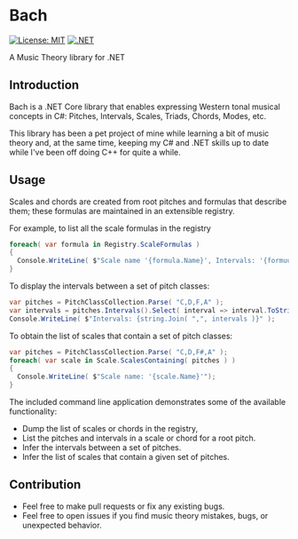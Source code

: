 # Bach
[![License: MIT](https://img.shields.io/badge/License-MIT-green.svg)](https://opensource.org/licenses/MIT)
[![.NET](https://github.com/eddievelasquez/bach/actions/workflows/BuildAndTest.yml/badge.svg)](https://github.com/eddievelasquez/bach/actions/workflows/BuildAndTest.yml)

A Music Theory library for .NET
## Introduction
Bach is a .NET Core library that enables expressing Western tonal musical concepts in C#: 
Pitches, Intervals, Scales, Triads, Chords, Modes, etc.

This library has been a pet project of mine while learning a bit of music theory and, at the same time, 
keeping my C# and .NET skills up to date while I've been off doing C++ for quite a while.

## Usage
Scales and chords are created from root pitches and formulas that describe them; these formulas are 
maintained in an extensible registry.

For example, to list all the scale formulas in the registry
```csharp
foreach( var formula in Registry.ScaleFormulas )
{
  Console.WriteLine( $"Scale name '{formula.Name}', Intervals: '{formuula.Intervals}'" );
}
```

To display the intervals between a set of pitch classes:
```csharp
var pitches = PitchClassCollection.Parse( "C,D,F,A" );
var intervals = pitches.Intervals().Select( interval => interval.ToString( "Sq" ) );
Console.WriteLine( $"Intervals: {string.Join( ",", intervals )}" );
```

To obtain the list of scales that contain a set of pitch classes:
```csharp
var pitches = PitchClassCollection.Parse( "C,D,F#,A" );
foreach( var scale in Scale.ScalesContaining( pitches ) )
{
  Console.WriteLine( $"Scale name: '{scale.Name}'");
}
```
The included command line application demonstrates some of the available functionality:
* Dump the list of scales or chords in the registry,
* List the pitches and intervals in a scale or chord for a root pitch.
* Infer the intervals between a set of pitches.
* Infer the list of scales that contain a given set of pitches.

## Contribution
* Feel free to make pull requests or fix any existing bugs.
* Feel free to open issues if you find music theory mistakes, bugs, or unexpected behavior.
